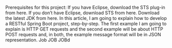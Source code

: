 Prerequisites for this project:
If you have Eclipse, download the STS plug-in from here.
If you don’t have Eclipse, download STS from here.
Download the latest JDK from here. 
In this article, I am going to explain how to develop a RESTful Spring Boot project, step-by-step.
The first example I am going to explain is HTTP GET requests and the second example will be about HTTP POST requests and, 
in both, the example message format will be in JSON representation.
Job JOB JOBd
